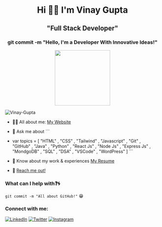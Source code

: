 <h1 align="center">Hi 👋🏻 I'm Vinay Gupta</h1>

<h2 align="center">"Full Stack Developer"</h2>

<h3 align="center">git commit -m "Hello, I'm a Developer With Innovative Ideas!"</h3>

 <p align="center"><img src="https://avatars.githubusercontent.com/u/97550931?s=400&u=0e883df8d8f2d903ed1dc84216bb5095bfad08b4&v=4" width=180 Height=180 ></p>

<p align="left"> <img src="https://komarev.com/ghpvc/?username=vinaygupta24&label=Profile%20views&color=0e75b6&style=flat" alt="Vinay-Gupta" /> </p>

- 👨‍💻 All about me: [My Website](https://vinaygupta24.github.io/Vinaygupta_Portfolio/)

- 💬 Ask me about ```
- var topics = [ "HTML" , "CSS" , "Tailwind" , "Javascript" , "Git" , "GitHub" , "Java" , "Python" , "React Js" , "Node Js" , "Express Js" , "MondgoDB" , "SQL" , "DSA" , "VSCode" , "WordPress" ] ```

- 📄 Know about my work & experiences [My Resume](https://drive.google.com/drive/folders/1EHy2DozX9eJq5JM8NdKHNL8P2Pr2a8uQ)
- 📧 [Reach me out!](mailto:guptavinay0289@gmail.com)

### What can I help with:question::cyclone:
<code>git commit -m "All about GitHub!"</code> :grin:

<h3 align="left">Connect with me:</h3>

[![LinkedIn](https://img.shields.io/badge/LinkedIn-%230077B5.svg?logo=linkedin&logoColor=white)](https://linkedin.com/in/vinaygupta24)
[![Twitter](https://img.shields.io/badge/Twitter-%231DA1F2.svg?logo=Twitter&logoColor=white)](https://twitter.com/vinaygupta24__)
[![Instagram](https://img.shields.io/badge/Instagram-%23E4405F.svg?logo=Instagram&logoColor=white)](https://instagram.com/vinaygupta24_)  
